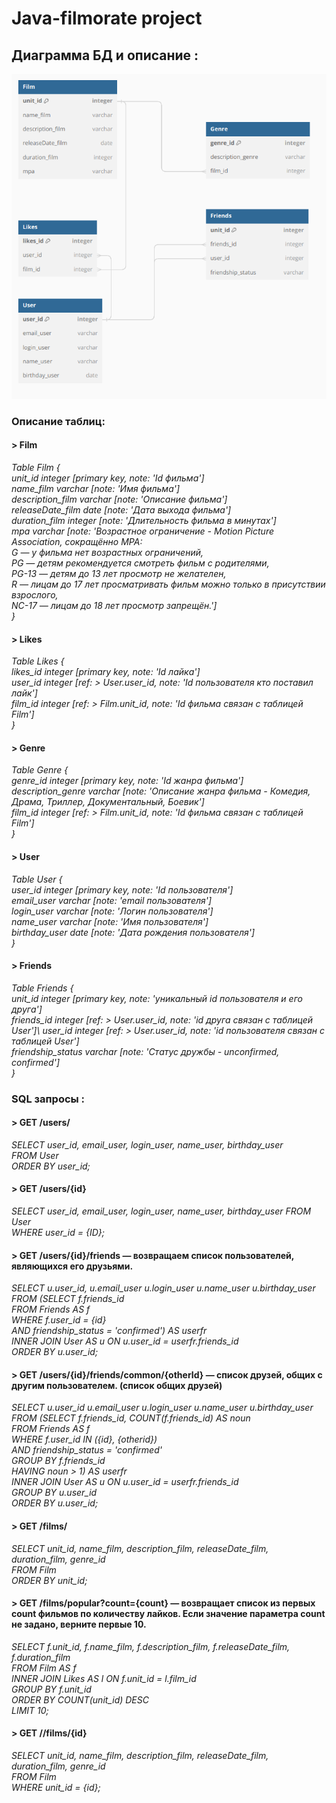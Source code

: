 # Java-filmorate project
## Диаграмма БД и описание :
![Диаграмма БД](https://github.com/SAleksandrEr/java-filmorate/blob/main/Filmorate_DB_diagram.png)
### Описание таблиц:
#### > Film

_Table Film {\
   unit_id integer [primary key, note: 'Id фильма']\
   name_film varchar [note: 'Имя фильма']\
   description_film varchar [note: 'Описание фильма']\
   releaseDate_film date [note: 'Дата выхода фильма']\
   duration_film  integer [note: 'Длительность фильма в минутах']\
   mpa varchar [note: 'Возрастное ограничение - Motion Picture Association, сокращённо МРА:\
                G — у фильма нет возрастных ограничений,\
                PG — детям рекомендуется смотреть фильм с родителями,\
                PG-13 — детям до 13 лет просмотр не желателен,\
                R — лицам до 17 лет просматривать фильм можно только в присутствии взрослого,\
                NC-17 — лицам до 18 лет просмотр запрещён.']\
}_

#### > Likes

  _Table Likes {\
  likes_id integer [primary key, note: 'Id лайка']\
  user_id integer  [ref: > User.user_id, note: 'Id пользователя кто поставил лайк']\
  film_id integer [ref: > Film.unit_id, note: 'Id фильма связан с таблицей Film']\
  }_

#### > Genre

  _Table Genre {\
  genre_id integer [primary key, note: 'Id жанра фильма']\
  description_genre varchar [note: 'Описание жанра фильма - Комедия, Драма, Триллер, Документальный, Боевик']\
  film_id integer [ref: > Film.unit_id, note: 'Id фильма связан с таблицей Film']\
}_

#### > User

  _Table User {\
  user_id integer [primary key, note: 'Id пользователя']\
  email_user varchar [note: 'email пользователя']\
  login_user varchar [note: 'Логин пользователя']\
  name_user varchar  [note: 'Имя пользователя']\
  birthday_user date [note: 'Дата рождения пользователя']\
}_

#### > Friends

  _Table Friends {\
  unit_id integer [primary key, note: 'уникальный id пользователя и его друга']\
  friends_id integer [ref: > User.user_id, note: 'id друга связан с таблицей User']\ 
  user_id integer [ref: > User.user_id, note: 'id пользователя связан с таблицей User']\
  friendship_status varchar [note: 'Статус дружбы - unconfirmed, confirmed']\
}_

### SQL запросы :

#### > GET /users/

_SELECT user_id,
        email_user,
        login_user,
        name_user,
        birthday_user\
FROM User\
ORDER BY user_id;_ 

#### > GET /users/{id}

_SELECT user_id,
        email_user,
        login_user,
        name_user,
        birthday_user
FROM User\
WHERE user_id = {ID};_

#### > GET /users/{id}/friends — возвращаем список пользователей, являющихся его друзьями.

_SELECT u.user_id,
        u.email_user
        u.login_user
        u.name_user
        u.birthday_user\
FROM (SELECT f.friends_id\
FROM Friends AS f\
WHERE f.user_id = {id}\
      AND friendship_status = 'confirmed') AS userfr\
INNER JOIN User AS u ON u.user_id = userfr.friends_id\
ORDER BY u.user_id;_

#### > GET /users/{id}/friends/common/{otherId} — список друзей, общих с другим пользователем. (список общих друзей)

_SELECT u.user_id
        u.email_user
        u.login_user
        u.name_user
        u.birthday_user
FROM (SELECT f.friends_id,
       COUNT(f.friends_id) AS noun\
FROM Friends AS f\
WHERE f.user_id IN ({id}, {otherid})\
      AND friendship_status = 'confirmed'\
GROUP BY f.friends_id\
HAVING noun > 1) AS userfr\
INNER JOIN User AS u ON u.user_id = userfr.friends_id\
GROUP BY u.user_id\
ORDER BY u.user_id;_

#### > GET /films/

_SELECT unit_id, 
       name_film,
       description_film,
       releaseDate_film,
       duration_film,
       genre_id\
FROM Film\
ORDER BY unit_id;_ 

#### > GET /films/popular?count={count} — возвращает список из первых count фильмов по количеству лайков. Если значение параметра count не задано, верните первые 10.

_SELECT f.unit_id, 
        f.name_film,
        f.description_film,
        f.releaseDate_film,
        f.duration_film\
FROM Film AS f\
INNER JOIN Likes AS l ON f.unit_id = l.film_id\
GROUP BY f.unit_id\
ORDER BY COUNT(unit_id) DESC\
LIMIT 10;_

#### > GET //films/{id}

_SELECT unit_id, 
        name_film,
        description_film,
        releaseDate_film,
        duration_film,
        genre_id\
FROM Film\
WHERE unit_id = {id};_


